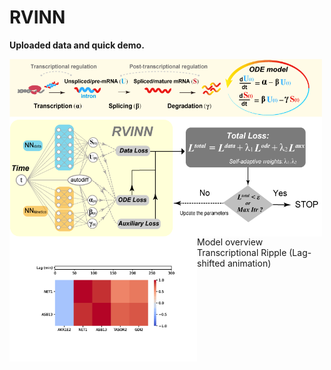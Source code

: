 # RVINN

**Uploaded data and quick demo.**

<img src="https://github.com/omuto/RVINN/blob/main/data/model_overview_.png" width="500px" align="center">
Model overview

<img src="https://github.com/omuto/RVINN/blob/main/data/Transcriptional_Ripple_animation.gif" width="300px" align="left">
Transcriptional Ripple (Lag-shifted animation)
